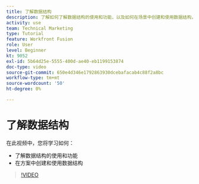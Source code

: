 ```yaml
---
title: 了解数据结构
description: 了解如何了解数据结构的使用和功能，以及如何在场景中创建和使用数据结构，所有这些操作均位于 [!DNL Adobe Workfront Fusion].
activity: use
team: Technical Marketing
type: Tutorial
feature: Workfront Fusion
role: User
level: Beginner
kt: 9052
exl-id: 5b64d25e-5555-400d-ae40-eb1199153874
doc-type: video
source-git-commit: 650e4d346e1792863930dcebafacab4c88f2a8bc
workflow-type: tm+mt
source-wordcount: '50'
ht-degree: 0%

---
```


# 了解数据结构

在此视频中，您将学习如何：

* 了解数据结构的使用和功能
* 在方案中创建和使用数据结构

>[!VIDEO](https://video.tv.adobe.com/v/335293/?quality=12&learn=on)
